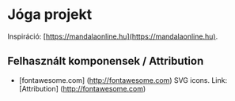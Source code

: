 # Jóga projekt

Inspiráció: [https://mandalaonline.hu](https://mandalaonline.hu).

## Felhasznált komponensek / Attribution

- [fontawesome.com] (http://fontawesome.com) SVG icons. Link: [Attribution]
  (http://fontawesome.com)
